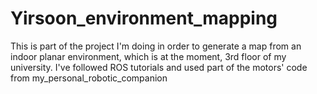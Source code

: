 # Yirsoon_environment_mapping
This is part of the project I'm doing in order to generate a map from an indoor planar environment, which is at the moment, 3rd floor of my university. I've followed ROS tutorials and used part of the motors' code from my_personal_robotic_companion
